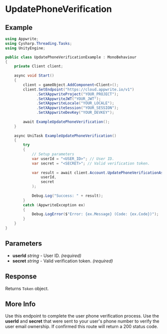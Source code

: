 # UpdatePhoneVerification

## Example

```csharp
using Appwrite;
using Cysharp.Threading.Tasks;
using UnityEngine;

public class UpdatePhoneVerificationExample : MonoBehaviour
{
    private Client client;
    
    async void Start()
    {
        client = gameObject.AddComponent<Client>();
        client.SetEndpoint("https://cloud.appwrite.io/v1")
              .SetXAppwriteProject("YOUR_PROJECT");
              .SetXAppwriteJWT("YOUR_JWT");
              .SetXAppwriteLocale("YOUR_LOCALE");
              .SetXAppwriteSession("YOUR_SESSION");
              .SetXAppwriteDevKey("YOUR_DEVKEY");
        
        await ExampleUpdatePhoneVerification();
    }
    
    async UniTask ExampleUpdatePhoneVerification()
    {
        try
        {
            // Setup parameters
            var userId = "<USER_ID>"; // User ID.
            var secret = "<SECRET>"; // Valid verification token.
            
            var result = await client.Account.UpdatePhoneVerificationAsync(
                userId,
                secret
            );
            
            Debug.Log("Success: " + result);
        }
        catch (AppwriteException ex)
        {
            Debug.LogError($"Error: {ex.Message} (Code: {ex.Code})");
        }
    }
}
```

## Parameters

- **userId** *string* - User ID. *(required)*
- **secret** *string* - Valid verification token. *(required)*

## Response

Returns `Token` object.
## More Info

Use this endpoint to complete the user phone verification process. Use the **userId** and **secret** that were sent to your user&#039;s phone number to verify the user email ownership. If confirmed this route will return a 200 status code.
